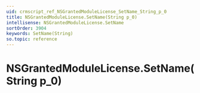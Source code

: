 ```yaml
---
uid: crmscript_ref_NSGrantedModuleLicense_SetName_String_p_0
title: NSGrantedModuleLicense.SetName(String p_0)
intellisense: NSGrantedModuleLicense.SetName
sortOrder: 3904
keywords: SetName(String)
so.topic: reference
---
```


# NSGrantedModuleLicense.SetName(String p_0)

